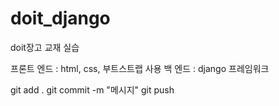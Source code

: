 # doit_django
doit장고 교재 실습



프론트 엔드 : html, css, 부트스트랩 사용
백 엔드 : django 프레임워크

git add .
git commit -m "메시지"
git push  